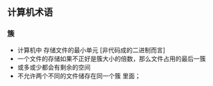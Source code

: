 ## 计算机术语

### 簇 
- 计算机中 存储文件的最小单元 [非代码成的二进制而言]
- 一个文件的存储如果不正好是簇大小的倍数，那么文件占用的最后一簇
- 或多或少都会有剩余的空间
- 不允许两个不同的文件储存在同一个簇 里面；